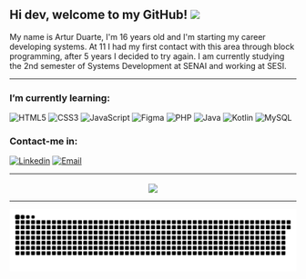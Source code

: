 ## Hi dev, welcome to my GitHub! <img src="https://raw.githubusercontent.com/kaueMarques/kaueMarques/master/hi.gif" width="30px">
My name is Artur Duarte, I'm 16 years old and I'm starting my career developing systems. At 11 I had my first contact with this area through block programming, after 5 years I decided to try again. I am currently studying the 2nd semester of Systems Development at SENAI and working at SESI.

<hr>

### I’m currently learning:

  ![HTML5](https://img.shields.io/badge/HTML5-E34F26?style=for-the-badge&logo=html5&logoColor=white)
  ![CSS3](https://img.shields.io/badge/CSS3-1572B6?style=for-the-badge&logo=css3&logoColor=white)
  ![JavaScript](https://img.shields.io/badge/JavaScript-F7DF1E?style=for-the-badge&logo=javascript&logoColor=black)
  ![Figma](https://img.shields.io/badge/figma-%23F24E1E.svg?style=for-the-badge&logo=figma&logoColor=white)
  ![PHP](https://img.shields.io/badge/PHP-777BB4?style=for-the-badge&logo=php&logoColor=white)
  ![Java](https://img.shields.io/badge/Java-ED8B00?style=for-the-badge&logo=java&logoColor=white)
  ![Kotlin](https://img.shields.io/badge/Kotlin-0095D5?&style=for-the-badge&logo=kotlin&logoColor=white)
  ![MySQL](https://img.shields.io/badge/mysql-%2300f.svg?style=for-the-badge&logo=mysql&logoColor=white)
  
### Contact-me in:
  [![Linkedin](https://img.shields.io/badge/Linkedin-2867b2?style=for-the-badge&logo=linkedin&logoColor=white)](https://www.linkedin.com/in/artur-duarte-5141aa212)
  [![Email](https://img.shields.io/badge/Email-EA4335?style=for-the-badge&logo=gmail&logoColor=white)](mailto:arturduartemoraes@gmail.com)

<hr>

  <div align="center">
    <a href="https://github.com/anuraghazra/convoychat">
      <img align="center" src="https://github-readme-stats.vercel.app/api?username=artur-duart&show_icons=true&theme=synthwave&hide_border=true&bg_color=DEG,feda75,fa7e1e,d62976,e11e57,962fbf,4f5bd5&title_color=fff&text_color=fff&icon_color=fff" />
    </a>
  </div>
  
<hr>
  
  ![Snake animation](https://github.com/artur-duart/artur-duart/blob/output/github-contribution-grid-snake.svg)
